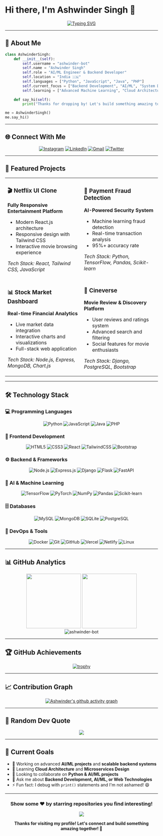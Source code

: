 # Hi there, I'm Ashwinder Singh 👋

<div align="center">
  
[![Typing SVG](https://readme-typing-svg.demolab.com?font=Fira+Code&size=22&duration=3000&pause=1000&color=00D9FF&center=true&vCenter=true&width=600&lines=AI%2FML+Engineer+%7C+Backend+Developer;Full+Stack+Web+Developer;Python+%26+JavaScript+Enthusiast;Always+Learning%2C+Always+Building)](https://git.io/typing-svg)

</div>

---

## 🚀 About Me

```python
class AshwinderSingh:
    def __init__(self):
        self.username = "ashwinder-bot"
        self.name = "Ashwinder Singh"
        self.role = "AI/ML Engineer & Backend Developer"
        self.location = "India 🇮🇳"
        self.languages = ["Python", "JavaScript", "Java", "PHP"]
        self.current_focus = ["Backend Development", "AI/ML", "System Design"]
        self.learning = ["Advanced Machine Learning", "Cloud Architecture", "DevOps"]
        
    def say_hi(self):
        print("Thanks for dropping by! Let's build something amazing together 🚀")

me = AshwinderSingh()
me.say_hi()
```

---

## 🌐 Connect With Me

<div align="center">

[![Instagram](https://img.shields.io/badge/Instagram-E4405F?style=for-the-badge&logo=instagram&logoColor=white)](https://www.instagram.com/ashwinder_7/)
[![LinkedIn](https://img.shields.io/badge/LinkedIn-0077B5?style=for-the-badge&logo=linkedin&logoColor=white)](https://linkedin.com/in/ashwinder-singh)
[![Gmail](https://img.shields.io/badge/Gmail-D14836?style=for-the-badge&logo=gmail&logoColor=white)](mailto:singhashwinder19@gmail.com)
[![Twitter](https://img.shields.io/badge/Twitter-1DA1F2?style=for-the-badge&logo=twitter&logoColor=white)](https://twitter.com/ashwinder_dev)

</div>

---

## 🎯 Featured Projects

<table>
<tr>
<td width="50%">

### 🎬 Netflix UI Clone
**Fully Responsive Entertainment Platform**
- Modern React.js architecture
- Responsive design with Tailwind CSS
- Interactive movie browsing experience

*Tech Stack: React, Tailwind CSS, JavaScript*

</td>
<td width="50%">

### 🤖 Payment Fraud Detection
**AI-Powered Security System**
- Machine learning fraud detection
- Real-time transaction analysis  
- 95%+ accuracy rate

*Tech Stack: Python, TensorFlow, Pandas, Scikit-learn*

</td>
</tr>
<tr>
<td width="50%">

### 📊 Stock Market Dashboard  
**Real-time Financial Analytics**
- Live market data integration
- Interactive charts and visualizations
- Full-stack web application

*Tech Stack: Node.js, Express, MongoDB, Chart.js*

</td>
<td width="50%">

### 🎥 Cineverse
**Movie Review & Discovery Platform**
- User reviews and ratings system
- Advanced search and filtering
- Social features for movie enthusiasts

*Tech Stack: Django, PostgreSQL, Bootstrap*

</td>
</tr>
</table>

---

## 🛠️ Technology Stack

### 💻 Programming Languages
<div align="center">

![Python](https://img.shields.io/badge/Python-3776AB?style=for-the-badge&logo=python&logoColor=white)
![JavaScript](https://img.shields.io/badge/JavaScript-F7DF1E?style=for-the-badge&logo=javascript&logoColor=black)
![Java](https://img.shields.io/badge/Java-ED8B00?style=for-the-badge&logo=java&logoColor=white)
![PHP](https://img.shields.io/badge/PHP-777BB4?style=for-the-badge&logo=php&logoColor=white)

</div>

### 🎨 Frontend Development
<div align="center">

![HTML5](https://img.shields.io/badge/HTML5-E34F26?style=for-the-badge&logo=html5&logoColor=white)
![CSS3](https://img.shields.io/badge/CSS3-1572B6?style=for-the-badge&logo=css3&logoColor=white)
![React](https://img.shields.io/badge/React-20232A?style=for-the-badge&logo=react&logoColor=61DAFB)
![TailwindCSS](https://img.shields.io/badge/Tailwind_CSS-38B2AC?style=for-the-badge&logo=tailwind-css&logoColor=white)
![Bootstrap](https://img.shields.io/badge/Bootstrap-563D7C?style=for-the-badge&logo=bootstrap&logoColor=white)

</div>

### ⚙️ Backend & Frameworks
<div align="center">

![Node.js](https://img.shields.io/badge/Node.js-43853D?style=for-the-badge&logo=node.js&logoColor=white)
![Express.js](https://img.shields.io/badge/Express.js-404D59?style=for-the-badge)
![Django](https://img.shields.io/badge/Django-092E20?style=for-the-badge&logo=django&logoColor=white)
![Flask](https://img.shields.io/badge/Flask-000000?style=for-the-badge&logo=flask&logoColor=white)
![FastAPI](https://img.shields.io/badge/FastAPI-005571?style=for-the-badge&logo=fastapi)

</div>

### 🧠 AI & Machine Learning
<div align="center">

![TensorFlow](https://img.shields.io/badge/TensorFlow-FF6F00?style=for-the-badge&logo=tensorflow&logoColor=white)
![PyTorch](https://img.shields.io/badge/PyTorch-EE4C2C?style=for-the-badge&logo=pytorch&logoColor=white)
![NumPy](https://img.shields.io/badge/numpy-%23013243.svg?style=for-the-badge&logo=numpy&logoColor=white)
![Pandas](https://img.shields.io/badge/pandas-%23150458.svg?style=for-the-badge&logo=pandas&logoColor=white)
![Scikit-learn](https://img.shields.io/badge/scikit--learn-%23F7931E.svg?style=for-the-badge&logo=scikit-learn&logoColor=white)

</div>

### 🗄️ Databases
<div align="center">

![MySQL](https://img.shields.io/badge/MySQL-00000F?style=for-the-badge&logo=mysql&logoColor=white)
![MongoDB](https://img.shields.io/badge/MongoDB-4EA94B?style=for-the-badge&logo=mongodb&logoColor=white)
![SQLite](https://img.shields.io/badge/SQLite-07405E?style=for-the-badge&logo=sqlite&logoColor=white)
![PostgreSQL](https://img.shields.io/badge/PostgreSQL-316192?style=for-the-badge&logo=postgresql&logoColor=white)

</div>

### 🚀 DevOps & Tools
<div align="center">

![Docker](https://img.shields.io/badge/docker-%230db7ed.svg?style=for-the-badge&logo=docker&logoColor=white)
![Git](https://img.shields.io/badge/git-%23F05033.svg?style=for-the-badge&logo=git&logoColor=white)
![GitHub](https://img.shields.io/badge/github-%23121011.svg?style=for-the-badge&logo=github&logoColor=white)
![Vercel](https://img.shields.io/badge/vercel-%23000000.svg?style=for-the-badge&logo=vercel&logoColor=white)
![Netlify](https://img.shields.io/badge/netlify-%23000000.svg?style=for-the-badge&logo=netlify&logoColor=#00C7B7)
![Linux](https://img.shields.io/badge/Linux-FCC624?style=for-the-badge&logo=linux&logoColor=black)

</div>

---

## 📊 GitHub Analytics

<div align="center">
  <img height="180em" src="https://github-readme-stats.vercel.app/api?username=ashwinder-bot&show_icons=true&theme=tokyonight&include_all_commits=true&count_private=true"/>
  <img height="180em" src="https://github-readme-stats.vercel.app/api/top-langs/?username=ashwinder-bot&layout=compact&langs_count=7&theme=tokyonight"/>
</div>

<div align="center">
  <img src="https://github-readme-streak-stats.herokuapp.com/?user=ashwinder-bot&theme=tokyonight" alt="ashwinder-bot" />
</div>

---

## 🏆 GitHub Achievements

<div align="center">
  
[![trophy](https://github-profile-trophy.vercel.app/?username=ashwinder-bot&theme=onedark&column=7)](https://github.com/ashwinder-bot)

</div>

---

## 📈 Contribution Graph

<div align="center">

[![Ashwinder's github activity graph](https://github-readme-activity-graph.vercel.app/graph?username=ashwinder-bot&theme=tokyo-night)](https://github.com/ashwinder-bot)

</div>

---

## 💭 Random Dev Quote

<div align="center">

![](https://quotes-github-readme.vercel.app/api?type=horizontal&theme=tokyonight)

</div>

---

## 🎯 Current Goals

- 🔭 Working on advanced **AI/ML projects** and **scalable backend systems**
- 🌱 Learning **Cloud Architecture** and **Microservices Design**
- 👯 Looking to collaborate on **Python & AI/ML projects**
- 💬 Ask me about **Backend Development, AI/ML, or Web Technologies**
- ⚡ Fun fact: I debug with `print()` statements and I'm not ashamed! 😄

---

<div align="center">

### Show some ❤️ by starring repositories you find interesting!

[![](https://visitcount.itsvg.in/api?id=ashwinder-bot&icon=0&color=0)](https://visitcount.itsvg.in)

**Thanks for visiting my profile! Let's connect and build something amazing together! 🚀**

</div>
